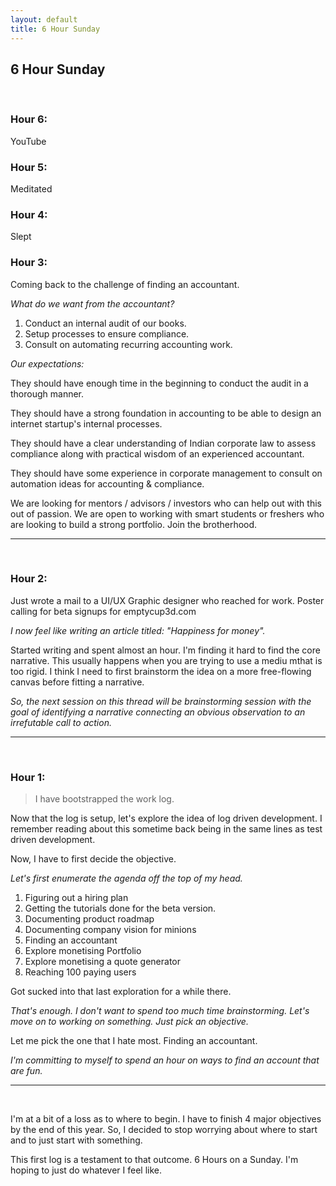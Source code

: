 ```yaml
---
layout: default
title: 6 Hour Sunday 
---
```


## 6 Hour Sunday
<br>

### Hour 6:

YouTube

### Hour 5:

Meditated

### Hour 4:

Slept

### Hour 3:

Coming back to the challenge of finding an accountant.

_What do we want from the accountant?_

1. Conduct an internal audit of our books.
2. Setup processes to ensure compliance.
3. Consult on automating recurring accounting work.

_Our expectations:_

They should have enough time in the beginning to conduct the audit in a thorough manner.

They should have a strong foundation in accounting to be able to design an internet startup's internal processes.

They should have a clear understanding of Indian corporate law to assess compliance along with practical wisdom of an experienced accountant.

They should have some experience in corporate management to consult on automation ideas for accounting & compliance.

We are looking for mentors / advisors / investors who can help out with this out of passion. We are open to working with smart students or freshers who are looking to build a strong portfolio. Join the brotherhood.

---
<br>

### Hour 2:

Just wrote a mail to a UI/UX Graphic designer who reached for work. Poster calling for beta signups for emptycup3d.com

_I now feel like writing an article titled: "Happiness for money"._


Started writing and spent almost an hour. I'm finding it hard to find the core narrative. This usually happens when you are trying to use a mediu mthat is too rigid. I think I need to first brainstorm the idea on a more free-flowing canvas before fitting a narrative.

_So, the next session on this thread will be brainstorming session with the goal of identifying a narrative connecting an obvious observation to an irrefutable call to action._


---
<br>

### Hour 1:

> I have bootstrapped the work log.
 
Now that the log is setup, let's explore the idea of log driven development. I remember reading about this sometime back being in the same lines as test driven development.

Now, I have to first decide the objective. 

_Let's first enumerate the agenda off the top of my head._

1. Figuring out a hiring plan
2. Getting the tutorials done for the beta version.
3. Documenting product roadmap
4. Documenting company vision for minions
5. Finding an accountant
6. Explore monetising Portfolio
7. Explore monetising a quote generator
8. Reaching 100 paying users

Got sucked into that last exploration for a while there. 

_That's enough. I don't want to spend too much time brainstorming. Let's move on to working on something. Just pick an objective._

Let me pick the one that I hate most. Finding an accountant.

_I'm committing to myself to spend an hour on ways to find an account that are fun._


----
<br>


I'm at a bit of a loss as to where to begin. I have to finish 4 major objectives by the end of this year. So, I decided to stop worrying about where to start and to just start with something.

This first log is a testament to that outcome. 
6 Hours on a Sunday. I'm hoping to just do whatever I feel like.




